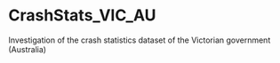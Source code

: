 # CrashStats_VIC_AU
 Investigation of the crash statistics dataset of the Victorian government (Australia)
